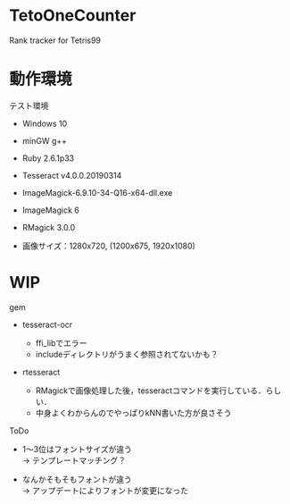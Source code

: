 # TetoOneCounter
Rank tracker for Tetris99

# 動作環境
テスト環境
- Windows 10
- minGW g++
- Ruby 2.6.1p33
- Tesseract v4.0.0.20190314

- ImageMagick-6.9.10-34-Q16-x64-dll.exe

- ImageMagick 6
- RMagick 3.0.0

- 画像サイズ：1280x720, (1200x675, 1920x1080)

# WIP
gem
- tesseract-ocr
  - ffi_libでエラー
  - includeディレクトリがうまく参照されてないかも？
  
- rtesseract
  - RMagickで画像処理した後，tesseractコマンドを実行している．らしい．
  - 中身よくわからんのでやっぱりkNN書いた方が良さそう
  
ToDo
- 1～3位はフォントサイズが違う  
→ テンプレートマッチング？

- なんかそもそもフォントが違う  
→ アップデートによりフォントが変更になった